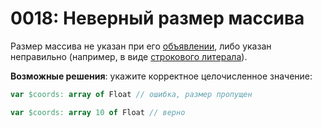 # 0018: Неверный размер массива

Размер массива не указан при его [объявлении](../../coding/arrays.md#obyavlenie-massivov), либо указан неправильно (например, в виде [строкового литерала](../../coding/data-types.md#strokovye-literaly)).

**Возможные решения**: укажите корректное целочисленное значение:

```pascal
var $coords: array of Float // ошибка, размер пропущен
```

```pascal
var $coords: array 10 of Float // верно
```
